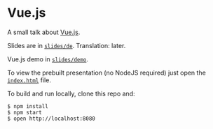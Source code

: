 # Vue.js

A small talk about [Vue.js](https://vuejs.org).

Slides are in [`slides/de`](slides/de). Translation: later.

Vue.js demo in [`slides/demo`](slides/demo).

To view the prebuilt presentation (no NodeJS required) just open the [`index.html`](index.html) file.

To build and run locally, clone this repo and:

```console
$ npm install
$ npm start
$ open http://localhost:8080
```
